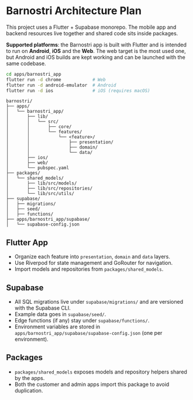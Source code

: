 # Barnostri Architecture Plan

This project uses a Flutter + Supabase monorepo. The mobile app and backend resources live together and shared code sits inside packages.

**Supported platforms**: the Barnostri app is built with Flutter and is intended to
run on **Android**, **iOS** and the **Web**. The web target is the most used one,
but Android and iOS builds are kept working and can be launched with the same
codebase.

```bash
cd apps/barnostri_app
flutter run -d chrome            # Web
flutter run -d android-emulator  # Android
flutter run -d ios               # iOS (requires macOS)
```

```
barnostri/
├── apps/
│   └── barnostri_app/
│       ├── lib/
│       │   └── src/
│       │       ├── core/
│       │       └── features/
│       │           └── <feature>/
│       │               ├── presentation/
│       │               ├── domain/
│       │               └── data/
│       ├── ios/
│       ├── web/
│       └── pubspec.yaml
├── packages/
│   └── shared_models/
│       ├── lib/src/models/
│       ├── lib/src/repositories/
│       └── lib/src/utils/
├── supabase/
│   ├── migrations/
│   ├── seed/
│   ├── functions/
├── apps/barnostri_app/supabase/
│   └── supabase-config.json
```

## Flutter App
- Organize each feature into `presentation`, `domain` and `data` layers.
- Use Riverpod for state management and GoRouter for navigation.
- Import models and repositories from `packages/shared_models`.

## Supabase
- All SQL migrations live under `supabase/migrations/` and are versioned with the Supabase CLI.
- Example data goes in `supabase/seed/`.
- Edge functions (if any) stay under `supabase/functions/`.
- Environment variables are stored in `apps/barnostri_app/supabase/supabase-config.json` (one per environment).

## Packages
- `packages/shared_models` exposes models and repository helpers shared by the apps.
- Both the customer and admin apps import this package to avoid duplication.
